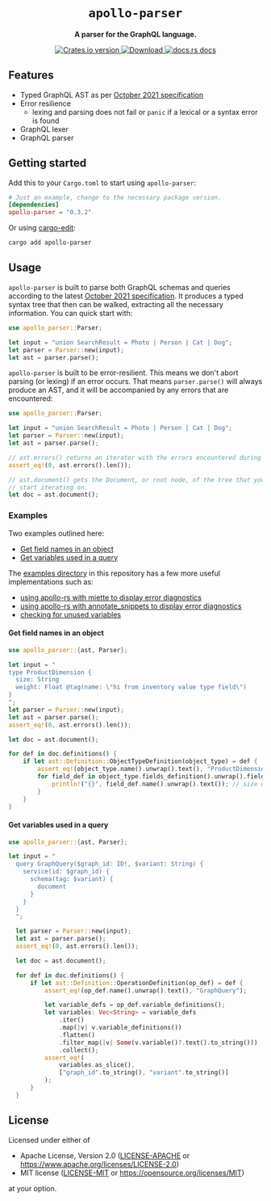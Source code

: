 <div align="center">
  <h1><code>apollo-parser</code></h1>

  <p>
    <strong>A parser for the GraphQL language.</strong>
  </p>
  <p>
    <a href="https://crates.io/crates/apollo-parser">
        <img src="https://img.shields.io/crates/v/apollo-parser.svg?style=flat-square" alt="Crates.io version" />
    </a>
    <a href="https://crates.io/crates/apollo-parser">
        <img src="https://img.shields.io/crates/d/apollo-parser.svg?style=flat-square" alt="Download" />
    </a>
    <a href="https://docs.rs/apollo-parser/">
        <img src="https://img.shields.io/static/v1?label=docs&message=apollo-parser&color=blue&style=flat-square" alt="docs.rs docs" />
    </a>
  </p>
</div>

## Features
* Typed GraphQL AST as per [October 2021 specification]
* Error resilience
  * lexing and parsing does not fail or `panic` if a lexical or a syntax error is found
* GraphQL lexer
* GraphQL parser

## Getting started
Add this to your `Cargo.toml` to start using `apollo-parser`:
```toml
# Just an example, change to the necessary package version.
[dependencies]
apollo-parser = "0.3.2"
```

Or using [cargo-edit]:
```bash
cargo add apollo-parser
```

## Usage
`apollo-parser` is built to parse both GraphQL schemas and queries according to
the latest [October 2021 specification]. It produces a typed syntax tree that
then can be walked, extracting all the necessary information. You can quick
start with:

```rust
use apollo_parser::Parser;

let input = "union SearchResult = Photo | Person | Cat | Dog";
let parser = Parser::new(input);
let ast = parser.parse();
```

`apollo-parser` is built to be error-resilient. This means we don't abort parsing (or lexing) if an error occurs. That means `parser.parse()` will always produce an AST, and it will be accompanied by any errors that are encountered:

```rust
use apollo_parser::Parser;

let input = "union SearchResult = Photo | Person | Cat | Dog";
let parser = Parser::new(input);
let ast = parser.parse();

// ast.errors() returns an iterator with the errors encountered during lexing and parsing
assert_eq!(0, ast.errors().len());

// ast.document() gets the Document, or root node, of the tree that you can
// start iterating on.
let doc = ast.document();
```

### Examples

Two examples outlined here:
* [Get field names in an object]
* [Get variables used in a query]

The [examples directory] in this repository has a few more useful
implementations such as:
* [using apollo-rs with miette to display error diagnostics]
* [using apollo-rs with annotate_snippets to display error diagnostics]
* [checking for unused variables]

#### Get field names in an object

```rust
use apollo_parser::{ast, Parser};

let input = "
type ProductDimension {
  size: String
  weight: Float @tag(name: \"hi from inventory value type field\")
}
";
let parser = Parser::new(input);
let ast = parser.parse();
assert_eq!(0, ast.errors().len());

let doc = ast.document();

for def in doc.definitions() {
    if let ast::Definition::ObjectTypeDefinition(object_type) = def {
        assert_eq!(object_type.name().unwrap().text(), "ProductDimension");
        for field_def in object_type.fields_definition().unwrap().field_definitions() {
            println!("{}", field_def.name().unwrap().text()); // size weight
        }
    }
}
```

#### Get variables used in a query

```rust
use apollo_parser::{ast, Parser};

let input = "
  query GraphQuery($graph_id: ID!, $variant: String) {
    service(id: $graph_id) {
      schema(tag: $variant) {
        document
      }
    }
  }
  ";

  let parser = Parser::new(input);
  let ast = parser.parse();
  assert_eq!(0, ast.errors().len());

  let doc = ast.document();

  for def in doc.definitions() {
      if let ast::Definition::OperationDefinition(op_def) = def {
          assert_eq!(op_def.name().unwrap().text(), "GraphQuery");

          let variable_defs = op_def.variable_definitions();
          let variables: Vec<String> = variable_defs
              .iter()
              .map(|v| v.variable_definitions())
              .flatten()
              .filter_map(|v| Some(v.variable()?.text().to_string()))
              .collect();
          assert_eq!(
              variables.as_slice(),
              ["graph_id".to_string(), "variant".to_string()]
          );
      }
  }
```

## License
Licensed under either of

- Apache License, Version 2.0 ([LICENSE-APACHE](LICENSE-APACHE) or https://www.apache.org/licenses/LICENSE-2.0)
- MIT license ([LICENSE-MIT](LICENSE-MIT) or https://opensource.org/licenses/MIT)

at your option.

[cargo-edit]: https://github.com/killercup/cargo-edit
[apollo-rs: spec-compliant GraphQL Tools in Rust]: https://www.apollographql.com/blog/announcement/tooling/apollo-rs-graphql-tools-in-rust/
[examples directory]: https://github.com/apollographql/apollo-rs/tree/main/crates/apollo-parser/examples
[Get field names in an object]: https://github.com/apollographql/apollo-rs#get-field-names-in-an-object
[Get variables used in a query]: https://github.com/apollographql/apollo-rs#get-variables-used-in-a-query
[using apollo-rs with miette to display error diagnostics]: https://github.com/apollographql/apollo-rs/blob/a7f616454a53dcb8496725ceac6c63eacddefb2c/crates/apollo-parser/examples/miette.rs
[using apollo-rs with annotate_snippets to display error diagnostics]: https://github.com/apollographql/apollo-rs/blob/a7f616454a53dcb8496725ceac6c63eacddefb2c/crates/apollo-parser/examples/annotate_snippet.rs
[checking for unused variables]: https://github.com/apollographql/apollo-rs/blob/a7f616454a53dcb8496725ceac6c63eacddefb2c/crates/apollo-parser/examples/unused_vars.rs
[October 2021 specification]: https://spec.graphql.org/October2021
